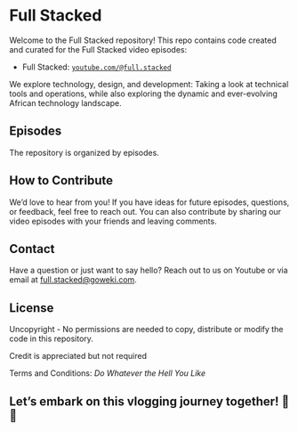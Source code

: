 # Full Stacked

Welcome to the Full Stacked repository! This repo contains code created and curated for the Full Stacked video episodes:

- Full Stacked: [`youtube.com/@full.stacked`](https://youtube.com/@full.stacked)

We explore technology, design, and development: Taking a look at technical tools and operations, while also exploring the dynamic and ever-evolving African technology landscape.

## Episodes

The repository is organized by episodes.

## How to Contribute

We’d love to hear from you! If you have ideas for future episodes, questions, or feedback, feel free to reach out. You can also contribute by sharing our video episodes with your friends and leaving comments.

## Contact

Have a question or just want to say hello? Reach out to us on Youtube or via email at full.stacked@goweki.com.

## License

Uncopyright - No permissions are needed to copy, distribute or modify the code in this repository.

Credit is appreciated but not required

Terms and Conditions: _Do Whatever the Hell You Like_

## Let’s embark on this vlogging journey together! 🎥✨
